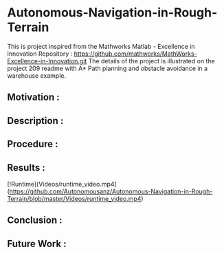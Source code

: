 # Autonomous-Navigation-in-Rough-Terrain


This is project inspired from the Mathworks Matlab - Excellence in Innovation Repository :
https://github.com/mathworks/MathWorks-Excellence-in-Innovation.git
The details of the project is illustrated on the project 209 readme with A* Path planning and obstacle avoidance in a warehouse example.

## Motivation :


## Description :



## Procedure :


## Results :

[!Runtime](Videos/runtime_video.mp4](https://github.com/Autonomousanz/Autonomous-Navigation-in-Rough-Terrain/blob/master/Videos/runtime_video.mp4)

## Conclusion :


## Future Work :






